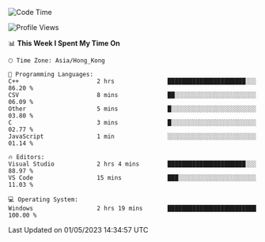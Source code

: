 <!--START_SECTION:waka-->
![Code Time](http://img.shields.io/badge/Code%20Time-56%20hrs%2028%20mins-blue)

![Profile Views](http://img.shields.io/badge/Profile%20Views-0-blue)

📊 **This Week I Spent My Time On** 

```text
🕑︎ Time Zone: Asia/Hong_Kong

💬 Programming Languages: 
C++                      2 hrs               ██████████████████████░░░   86.20 % 
CSV                      8 mins              ██░░░░░░░░░░░░░░░░░░░░░░░   06.09 % 
Other                    5 mins              █░░░░░░░░░░░░░░░░░░░░░░░░   03.80 % 
C                        3 mins              █░░░░░░░░░░░░░░░░░░░░░░░░   02.77 % 
JavaScript               1 min               ░░░░░░░░░░░░░░░░░░░░░░░░░   01.14 % 

🔥 Editors: 
Visual Studio            2 hrs 4 mins        ██████████████████████░░░   88.97 % 
VS Code                  15 mins             ███░░░░░░░░░░░░░░░░░░░░░░   11.03 % 

💻 Operating System: 
Windows                  2 hrs 19 mins       █████████████████████████   100.00 % 
```


 Last Updated on 01/05/2023 14:34:57 UTC
<!--END_SECTION:waka-->
